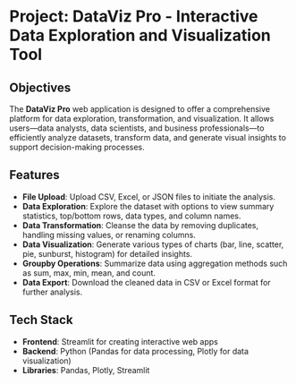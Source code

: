 # Project: DataViz Pro - Interactive Data Exploration and Visualization Tool

## Objectives
The **DataViz Pro** web application is designed to offer a comprehensive platform for data exploration, transformation, and visualization. It allows users—data analysts, data scientists, and business professionals—to efficiently analyze datasets, transform data, and generate visual insights to support decision-making processes.

## Features
- **File Upload**: Upload CSV, Excel, or JSON files to initiate the analysis.
- **Data Exploration**: Explore the dataset with options to view summary statistics, top/bottom rows, data types, and column names.
- **Data Transformation**: Cleanse the data by removing duplicates, handling missing values, or renaming columns.
- **Data Visualization**: Generate various types of charts (bar, line, scatter, pie, sunburst, histogram) for detailed insights.
- **Groupby Operations**: Summarize data using aggregation methods such as sum, max, min, mean, and count.
- **Data Export**: Download the cleaned data in CSV or Excel format for further analysis.

## Tech Stack
- **Frontend**: Streamlit for creating interactive web apps
- **Backend**: Python (Pandas for data processing, Plotly for data visualization)
- **Libraries**: Pandas, Plotly, Streamlit
